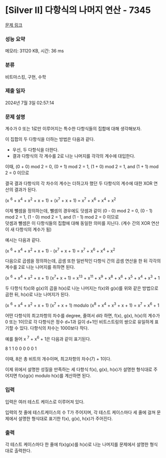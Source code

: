 # [Silver II] 다항식의 나머지 연산 - 7345 

[문제 링크](https://www.acmicpc.net/problem/7345) 

### 성능 요약

메모리: 31120 KB, 시간: 36 ms

### 분류

비트마스킹, 구현, 수학

### 제출 일자

2024년 7월 3일 02:57:14

### 문제 설명

<p>계수가 0 또는 1로만 이루어지는 특수한 다항식들의 집합에 대해 생각해보자.</p>

<p>이 집합의 두 다항식을 더하는 방법은 다음과 같다.</p>

<ul>
	<li>우선, 두 다항식을 더한다.</li>
	<li>결과 다항식의 각 계수를 2로 나눈 나머지를 각각의 계수에 대입한다.</li>
</ul>

<p>이때, (0 + 0) mod 2 = 0, (0 + 1) mod 2 = 1, (1 + 0) mod 2 = 1, and (1 + 1) mod 2 = 0 이므로</p>

<p>결국 결과 다항식의 각 차수의 계수는 더하고자 했던 두 다항식의 계수에 대한 XOR 연산의 결과가 된다.</p>

<p>(x <sup>6</sup> + x<sup>4</sup> + x<sup>2</sup> + x + 1) + (x<sup>7</sup> + x + 1) = x<sup>7</sup> + x<sup>6</sup> + x<sup>4</sup> + x<sup>2</sup></p>

<p>이제 뺄셈을 정의하는데, 뺄셈의 경우에도 덧셈과 같이 (0 - 0) mod 2 = 0, (0 - 1) mod 2 = 1, (1 - 0) mod 2 = 1, and (1 - 1) mod 2 = 0 이므로<br>
덧셈과 뺄셈은 이 다항식들의 집합에 대해 동일한 의미를 지닌다. (계수 간의 XOR 연산이 새 다항식의 계수가 됨)</p>

<p>예시는 다음과 같다.</p>

<p>(x <sup>6</sup> + x<sup>4</sup> + x<sup>2</sup> + x + 1) - (x<sup>7</sup> + x + 1) = x<sup>7</sup> + x<sup>6</sup> + x<sup>4</sup> + x<sup>2</sup></p>

<p>다음으로 곱셈을 정의하는데, 곱셈 또한 일반적인 다항식 간의 곱셈 연산을 한 뒤 각각의 계수를 2로 나눈 나머지를 취하면 된다.</p>

<p>(x <sup>6</sup> + x<sup>4</sup> + x<sup>2</sup> + x + 1) (x<sup>7</sup>+ x + 1) = x<sup>13</sup> + x<sup>11</sup> + x<sup>9</sup> + x<sup>8</sup> + x<sup>6</sup> + x<sup>5</sup> + x<sup>4</sup> + x<sup>3</sup> + 1</p>

<p>두 다항식 f(x)와 g(x)의 곱을 h(x)로 나눈 나머지는 f(x)와 g(x)를 위와 같은 방법으로 곱한 뒤, h(x)로 나눈 나머지가 된다.</p>

<p>(x <sup>6</sup> + x<sup>4</sup> + x<sup>2</sup> + x + 1) (x<sup>7</sup> + x + 1) modulo (x<sup>8</sup> + x<sup>4</sup> + x<sup>3</sup> + x + 1) = x<sup>7</sup> + x<sup>6</sup> + 1</p>

<p>어떤 다항식의 최고차항의 차수를 degree, 줄여서 d라 하면, f(x), g(x), h(x)의 계수가 0 또는 1이므로 각 다항식은 정수 d+1과 길이 d+1인 비트스트링의 쌍으로 유일하게 표기할 수 있다. 다항식의 차수는 1000보다 작다.</p>

<p>예를 들어 x <sup>7</sup> + x<sup>6</sup> + 1은 다음과 같이 표기된다.</p>

<p>8 1 1 0 0 0 0 0 1</p>

<p>이때, 8은 총 비트의 개수이며, 최고차항의 차수(7) + 1이다.</p>

<p>이제 위에서 설명한 성질을 만족하는 세 다항식 f(x), g(x), h(x)가 설명한 형식대로 주어지면 f(x)g(x) modulo h(x)를 계산하면 된다.</p>

### 입력 

 <p>입력은 여러 테스트 케이스로 이루어져 있다.</p>

<p>입력의 첫 줄에 테스트케이스의 수 T가 주어지며, 각 테스트 케이스마다 세 줄에 걸쳐 문제에서 설명한 형식대로 표기한 f(x), g(x), h(x)가 주어진다.</p>

### 출력 

 <p>각 테스트 케이스마다 한 줄에 f(x)g(x)를 h(x)로 나눈 나머지를 문제에서 설명한 형식대로 출력한다.</p>

